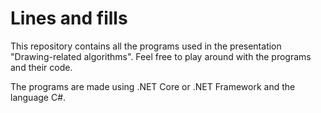 # Lines and fills
This repository contains all the programs used in the presentation "Drawing-related algorithms".
Feel free to play around with the programs and their code.

The programs are made using .NET Core or .NET Framework and the language C#.
